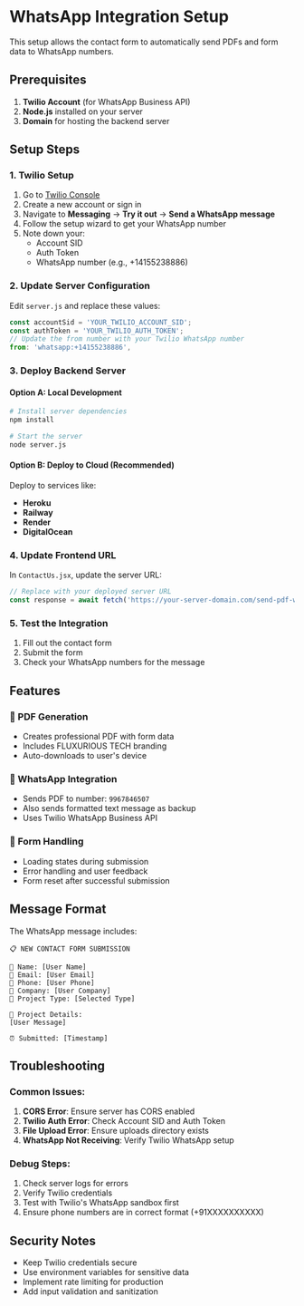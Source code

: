 # WhatsApp Integration Setup

This setup allows the contact form to automatically send PDFs and form data to WhatsApp numbers.

## Prerequisites

1. **Twilio Account** (for WhatsApp Business API)
2. **Node.js** installed on your server
3. **Domain** for hosting the backend server

## Setup Steps

### 1. Twilio Setup

1. Go to [Twilio Console](https://console.twilio.com/)
2. Create a new account or sign in
3. Navigate to **Messaging** → **Try it out** → **Send a WhatsApp message**
4. Follow the setup wizard to get your WhatsApp number
5. Note down your:
   - Account SID
   - Auth Token
   - WhatsApp number (e.g., +14155238886)

### 2. Update Server Configuration

Edit `server.js` and replace these values:

```javascript
const accountSid = 'YOUR_TWILIO_ACCOUNT_SID';
const authToken = 'YOUR_TWILIO_AUTH_TOKEN';
// Update the from number with your Twilio WhatsApp number
from: 'whatsapp:+14155238886',
```

### 3. Deploy Backend Server

#### Option A: Local Development
```bash
# Install server dependencies
npm install

# Start the server
node server.js
```

#### Option B: Deploy to Cloud (Recommended)
Deploy to services like:
- **Heroku**
- **Railway**
- **Render**
- **DigitalOcean**

### 4. Update Frontend URL

In `ContactUs.jsx`, update the server URL:

```javascript
// Replace with your deployed server URL
const response = await fetch('https://your-server-domain.com/send-pdf-whatsapp', {
```

### 5. Test the Integration

1. Fill out the contact form
2. Submit the form
3. Check your WhatsApp numbers for the message

## Features

### 📄 PDF Generation
- Creates professional PDF with form data
- Includes FLUXURIOUS TECH branding
- Auto-downloads to user's device

### 📱 WhatsApp Integration
- Sends PDF to number: `9967846507`
- Also sends formatted text message as backup
- Uses Twilio WhatsApp Business API

### 🔄 Form Handling
- Loading states during submission
- Error handling and user feedback
- Form reset after successful submission

## Message Format

The WhatsApp message includes:
```
📋 NEW CONTACT FORM SUBMISSION

👤 Name: [User Name]
📧 Email: [User Email]
📱 Phone: [User Phone]
🏢 Company: [User Company]
🎯 Project Type: [Selected Type]

📝 Project Details:
[User Message]

⏰ Submitted: [Timestamp]
```

## Troubleshooting

### Common Issues:

1. **CORS Error**: Ensure server has CORS enabled
2. **Twilio Auth Error**: Check Account SID and Auth Token
3. **File Upload Error**: Ensure uploads directory exists
4. **WhatsApp Not Receiving**: Verify Twilio WhatsApp setup

### Debug Steps:

1. Check server logs for errors
2. Verify Twilio credentials
3. Test with Twilio's WhatsApp sandbox first
4. Ensure phone numbers are in correct format (+91XXXXXXXXXX)

## Security Notes

- Keep Twilio credentials secure
- Use environment variables for sensitive data
- Implement rate limiting for production
- Add input validation and sanitization 